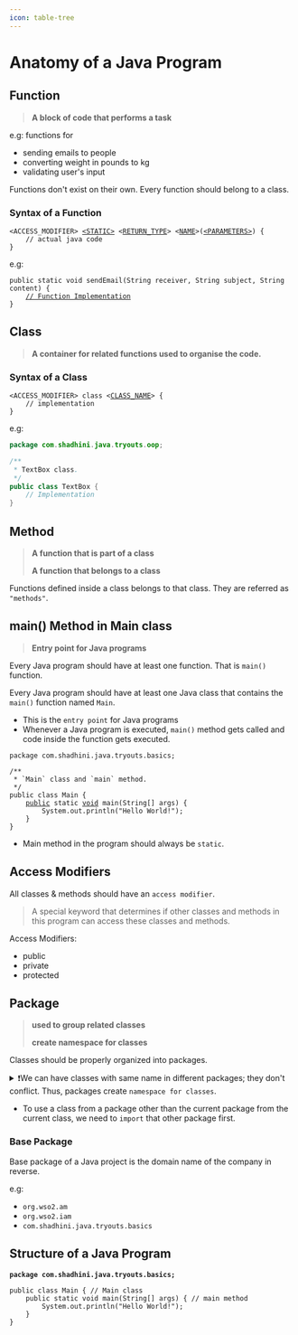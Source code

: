```yaml
---
icon: table-tree
---
```


# Anatomy of a Java Program

## Function

> **A block of code that performs a task**

e.g: functions for&#x20;

* sending emails to people&#x20;
* converting weight in pounds to kg
* validating user's input

Functions don't exist on their own. Every function should belong to a class.

### Syntax of a Function

<pre class="language-java"><code class="lang-java">&#x3C;ACCESS_MODIFIER> <a data-footnote-ref href="#user-content-fn-1">&#x3C;STATIC></a> &#x3C;<a data-footnote-ref href="#user-content-fn-2">RETURN_TYPE</a>> &#x3C;<a data-footnote-ref href="#user-content-fn-3">NAME</a>>(<a data-footnote-ref href="#user-content-fn-4">&#x3C;PARAMETERS></a>) {
    // actual java code
}
</code></pre>

e.g:

<pre class="language-java"><code class="lang-java">public static void sendEmail(String receiver, String subject, String content) {
    <a data-footnote-ref href="#user-content-fn-5">// Function Implementation</a>
}
</code></pre>

## Class

> **A container for related functions used to organise the code.**

### Syntax of a Class

<pre class="language-java"><code class="lang-java">&#x3C;ACCESS_MODIFIER> class &#x3C;<a data-footnote-ref href="#user-content-fn-6">CLASS_NAME</a>> {
    // implementation
}
</code></pre>

e.g:

```java
package com.shadhini.java.tryouts.oop;

/**
 * TextBox class.
 */
public class TextBox {
    // Implementation
}
```

## Method

> **A function that is part of a class**
>
> **A function that belongs to a class**

Functions defined inside a class belongs to that class. They are referred as `"methods"`.

## main() Method in Main class

> **Entry point for Java programs**

Every Java program should have at least one function. That is `main()` function.

Every Java  program should have at least one Java class that contains the `main()` function named `Main`.

* This is the `entry point` for Java programs
* Whenever a Java program is executed, `main()` method gets called and code inside the function gets executed.

<pre class="language-java"><code class="lang-java">package com.shadhini.java.tryouts.basics;

/**
 * `Main` class and `main` method.
 */
public class Main {
    <a data-footnote-ref href="#user-content-fn-7">public</a> static <a data-footnote-ref href="#user-content-fn-8">void</a> main(String[] args) {
        System.out.println("Hello World!");
    }
}
</code></pre>

* Main method in the program should always be `static`.

## Access Modifiers

All classes & methods should have an `access modifier`.

> A special keyword that determines if other classes and methods in this program can access these classes and methods.

Access Modifiers:

* public
* private
* protected

## Package

> **used to group related classes**
>
> **create namespace for classes**

Classes should be properly organized into packages.

<details>

<summary>❗We can have classes with same name in different packages; they don't conflict. Thus, packages create <code>namespace for classes</code>.</summary>

```
Date     from java.util package
Date     from java.sql package
```

</details>

* To use a class from a package other than the current package from the current class, we need to `import` that other  package first.

### **Base Package**

Base package of a Java project is the domain name of the company in reverse.

e.g:&#x20;

* `org.wso2.am`
* `org.wso2.iam`
* `com.shadhini.java.tryouts.basics`





## Structure of a Java Program

<pre class="language-java"><code class="lang-java"><strong>package com.shadhini.java.tryouts.basics;
</strong>
public class Main { // Main class
    public static void main(String[] args) { // main method
        System.out.println("Hello World!");
    }
}
</code></pre>



[^1]: * `static`; if a static method&#x20;
    * nothing otherwise

[^2]: return type; number, DateTime

    e.g:`void` (if don't return anything)

[^3]: use camelNamingConvention

    e.g: sendEmail

[^4]: parameters: used to pass values for the function

    * comma separated list in the format `ReturnType parameterName`

    <!---->

    * parameter names in camelCase

[^5]: commented line; don't get executed

[^6]: use PascalNamingConvention

[^7]: accessible from other parts of the program

[^8]: return type; this method won't return any value
